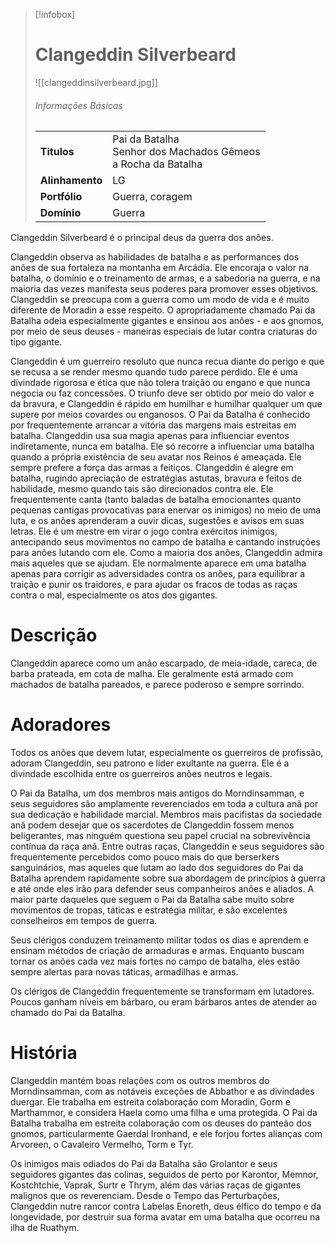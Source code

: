 > [!infobox]
> # Clangeddin Silverbeard
> ![[clangeddinsilverbeard.jpg]]
> ###### Informações Básicas
> | | |
> | ---- | ---- |
> | **Titulos** | Pai da Batalha<br/>Senhor dos Machados Gêmeos<br/>a Rocha da Batalha |
> | **Alinhamento** | LG |
> | **Portfólio** | Guerra, coragem |
> | **Domínio** | Guerra |

Clangeddin Silverbeard é o principal deus da guerra dos anões.

Clangeddin observa as habilidades de batalha e as performances dos anões de sua fortaleza na montanha em Arcádia. Ele encoraja o valor na batalha, o domínio e o treinamento de armas, e a sabedoria na guerra, e na maioria das vezes manifesta seus poderes para promover esses objetivos. Clangeddin se preocupa com a guerra como um modo de vida e é muito diferente de Moradin a esse respeito. O apropriadamente chamado Pai da Batalha odeia especialmente gigantes e ensinou aos anões - e aos gnomos, por meio de seus deuses - maneiras especiais de lutar contra criaturas do tipo gigante.

Clangeddin é um guerreiro resoluto que nunca recua diante do perigo e que se recusa a se render mesmo quando tudo parece perdido. Ele é uma divindade rigorosa e ética que não tolera traição ou engano e que nunca negocia ou faz concessões. O triunfo deve ser obtido por meio do valor e da bravura, e Clangeddin é rápido em humilhar e humilhar qualquer um que supere por meios covardes ou enganosos. O Pai da Batalha é conhecido por frequentemente arrancar a vitória das margens mais estreitas em batalha. Clangeddin usa sua magia apenas para influenciar eventos indiretamente, nunca em batalha. Ele só recorre a influenciar uma batalha quando a própria existência de seu avatar nos Reinos é ameaçada. Ele sempre prefere a força das armas a feitiços. Clangeddin é alegre em batalha, rugindo apreciação de estratégias astutas, bravura e feitos de habilidade, mesmo quando tais são direcionados contra ele. Ele frequentemente canta (tanto baladas de batalha emocionantes quanto pequenas cantigas provocativas para enervar os inimigos) no meio de uma luta, e os anões aprenderam a ouvir dicas, sugestões e avisos em suas letras. Ele é um mestre em virar o jogo contra exércitos inimigos, antecipando seus movimentos no campo de batalha e cantando instruções para anões lutando com ele. Como a maioria dos anões, Clangeddin admira mais aqueles que se ajudam. Ele normalmente aparece em uma batalha apenas para corrigir as adversidades contra os anões, para equilibrar a traição e punir os traidores, e para ajudar os fracos de todas as raças contra o mal, especialmente os atos dos gigantes.

# Descrição
Clangeddin aparece como um anão escarpado, de meia-idade, careca, de barba prateada, em cota de malha. Ele geralmente está armado com machados de batalha pareados, e parece poderoso e sempre sorrindo.

# Adoradores
Todos os anões que devem lutar, especialmente os guerreiros de profissão, adoram Clangeddin, seu patrono e líder exultante na guerra. Ele é a divindade escolhida entre os guerreiros anões neutros e legais.

O Pai da Batalha, um dos membros mais antigos do Morndinsamman, e seus seguidores são amplamente reverenciados em toda a cultura anã por sua dedicação e habilidade marcial. Membros mais pacifistas da sociedade anã podem desejar que os sacerdotes de Clangeddin fossem menos beligerantes, mas ninguém questiona seu papel crucial na sobrevivência contínua da raça anã. Entre outras raças, Clangeddin e seus seguidores são frequentemente percebidos como pouco mais do que berserkers sanguinários, mas aqueles que lutam ao lado dos seguidores do Pai da Batalha aprendem rapidamente sobre sua abordagem de princípios à guerra e até onde eles irão para defender seus companheiros anões e aliados. A maior parte daqueles que seguem o Pai da Batalha sabe muito sobre movimentos de tropas, táticas e estratégia militar, e são excelentes conselheiros em tempos de guerra.

Seus clérigos conduzem treinamento militar todos os dias e aprendem e ensinam métodos de criação de armaduras e armas. Enquanto buscam tornar os anões cada vez mais fortes no campo de batalha, eles estão sempre alertas para novas táticas, armadilhas e armas.

Os clérigos de Clangeddin frequentemente se transformam em lutadores. Poucos ganham níveis em bárbaro, ou eram bárbaros antes de atender ao chamado do Pai da Batalha.

# História
Clangeddin mantém boas relações com os outros membros do Morndinsamman, com as notáveis ​​exceções de Abbathor e as divindades duergar. Ele trabalha em estreita colaboração com Moradin, Gorm e Marthammor, e considera Haela como uma filha e uma protegida. O Pai da Batalha trabalha em estreita colaboração com os deuses do panteão dos gnomos, particularmente Gaerdal Ironhand, e ele forjou fortes alianças com Arvoreen, o Cavaleiro Vermelho, Torm e Tyr.

Os inimigos mais odiados do Pai da Batalha são Grolantor e seus seguidores gigantes das colinas, seguidos de perto por Karontor, Memnor, Kostchtchie, Vaprak, Surtr e Thrym, além das várias raças de gigantes malignos que os reverenciam. Desde o Tempo das Perturbações, Clangeddin nutre rancor contra Labelas Enoreth, deus élfico do tempo e da longevidade, por destruir sua forma avatar em uma batalha que ocorreu na ilha de Ruathym.